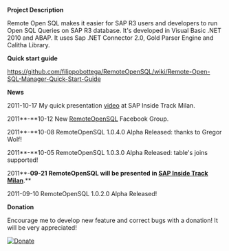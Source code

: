 <div class="wikidoc">

**Project Description**

Remote Open SQL makes it easier for SAP R3 users and developers to run Open SQL Queries on SAP R3 database. It's developed in Visual Basic .NET 2010 and ABAP. It uses Sap .NET Connector 2.0, Gold Parser Engine and Calitha Library.

**Quick start guide**

https://github.com/filippobottega/RemoteOpenSQL/wiki/Remote-Open-SQL-Manager-Quick-Start-Guide

**News**

2011-10-17 My quick presentation [video](https://sap.na.pgiconnect.com/p49054663/ "RemoteOpenSQL Presentation") at SAP Inside Track Milan.

2011**-**10-12 New [RemoteOpenSQL](http://www.facebook.com/groups/remoteopensql/ "RemoteOpenSQL Facebook Group") Facebook Group.

2011**-**10-08 RemoteOpenSQL 1.0.4.0 <span id="DevStatusValue">Alpha</span> Released: thanks to Gregor Wolf!

2011**-**10-05 RemoteOpenSQL 1.0.3.0 <span id="DevStatusValue">Alpha</span> Released: table's joins supported!

2011**-**09-21 RemoteOpenSQL will be presented in [SAP Inside Track Milan](http://wiki.sdn.sap.com/wiki/display/events/SAP+Inside+Track+Milan+2011 "SAP Inside Track Milan")**.**

2011-09-10 RemoteOpenSQL 1.0.2.0 <span id="DevStatusValue">Alpha</span> Released!

**Donation**

Encourage me to develop new feature and correct bugs with a donation! It will be very appreciated!

[![Donate](https://www.paypalobjects.com/en_GB/i/btn/btn_donate_LG.gif)](https://www.paypal.com/cgi-bin/webscr?cmd=_donations&business=5DQLBASCZHM4E&lc=GB&item_name=Remote%20Open%20SQL&currency_code=EUR&bn=PP%2dDonationsBF%3abtn_donate_LG%2egif%3aNonHosted "Donate to Remote Open SQL")

<div id="_mcePaste" style="left:-10000px; top:0px; width:1px; height:1px; overflow:hidden"><!--[if gte mso 9]><xml> <o:OfficeDocumentSettings> <o:AllowPNG /> </o:OfficeDocumentSettings> </xml><![endif]--><!--[if gte mso 9]><xml> <w:WordDocument> <w:View>Normal</w:View> <w:Zoom>0</w:Zoom> <w:TrackMoves /> <w:TrackFormatting /> <w:HyphenationZone>14</w:HyphenationZone> <w:PunctuationKerning /> <w:ValidateAgainstSchemas /> <w:SaveIfXMLInvalid>false</w:SaveIfXMLInvalid> <w:IgnoreMixedContent>false</w:IgnoreMixedContent> <w:AlwaysShowPlaceholderText>false</w:AlwaysShowPlaceholderText> <w:DoNotPromoteQF /> <w:LidThemeOther>IT</w:LidThemeOther> <w:LidThemeAsian>X-NONE</w:LidThemeAsian> <w:LidThemeComplexScript>X-NONE</w:LidThemeComplexScript> <w:Compatibility> <w:BreakWrappedTables /> <w:SnapToGridInCell /> <w:WrapTextWithPunct /> <w:UseAsianBreakRules /> <w:DontGrowAutofit /> <w:SplitPgBreakAndParaMark /> <w:EnableOpenTypeKerning /> <w:DontFlipMirrorIndents /> <w:OverrideTableStyleHps /> </w:Compatibility> <m:mathPr> <m:mathFont m:val="Cambria Math" /> <m:brkBin m:val="before" /> <m:brkBinSub m:val="--" /> <m:smallFrac m:val="off" /> <m:dispDef /> <m:lMargin m:val="0" /> <m:rMargin m:val="0" /> <m:defJc m:val="centerGroup" /> <m:wrapIndent m:val="1440" /> <m:intLim m:val="subSup" /> <m:naryLim m:val="undOvr" /> </m:mathPr></w:WordDocument> </xml><![endif]--><!--[if gte mso 9]><xml> <w:LatentStyles DefLockedState="false" DefUnhideWhenUsed="true" DefSemiHidden="true" DefQFormat="false" DefPriority="99" LatentStyleCount="267"> <w:LsdException Locked="false" Priority="0" SemiHidden="false" UnhideWhenUsed="false" QFormat="true" Name="Normal" /> <w:LsdException Locked="false" Priority="9" SemiHidden="false" UnhideWhenUsed="false" QFormat="true" Name="heading 1" /> <w:LsdException Locked="false" Priority="9" QFormat="true" Name="heading 2" /> <w:LsdException Locked="false" Priority="9" QFormat="true" Name="heading 3" /> <w:LsdException Locked="false" Priority="9" QFormat="true" Name="heading 4" /> <w:LsdException Locked="false" Priority="9" QFormat="true" Name="heading 5" /> <w:LsdException Locked="false" Priority="9" QFormat="true" Name="heading 6" /> <w:LsdException Locked="false" Priority="9" QFormat="true" Name="heading 7" /> <w:LsdException Locked="false" Priority="9" QFormat="true" Name="heading 8" /> <w:LsdException Locked="false" Priority="9" QFormat="true" Name="heading 9" /> <w:LsdException Locked="false" Priority="39" Name="toc 1" /> <w:LsdException Locked="false" Priority="39" Name="toc 2" /> <w:LsdException Locked="false" Priority="39" Name="toc 3" /> <w:LsdException Locked="false" Priority="39" Name="toc 4" /> <w:LsdException Locked="false" Priority="39" Name="toc 5" /> <w:LsdException Locked="false" Priority="39" Name="toc 6" /> <w:LsdException Locked="false" Priority="39" Name="toc 7" /> <w:LsdException Locked="false" Priority="39" Name="toc 8" /> <w:LsdException Locked="false" Priority="39" Name="toc 9" /> <w:LsdException Locked="false" Priority="35" QFormat="true" Name="caption" /> <w:LsdException Locked="false" Priority="10" SemiHidden="false" UnhideWhenUsed="false" QFormat="true" Name="Title" /> <w:LsdException Locked="false" Priority="1" Name="Default Paragraph Font" /> <w:LsdException Locked="false" Priority="11" SemiHidden="false" UnhideWhenUsed="false" QFormat="true" Name="Subtitle" /> <w:LsdException Locked="false" Priority="22" SemiHidden="false" UnhideWhenUsed="false" QFormat="true" Name="Strong" /> <w:LsdException Locked="false" Priority="20" SemiHidden="false" UnhideWhenUsed="false" QFormat="true" Name="Emphasis" /> <w:LsdException Locked="false" Priority="59" SemiHidden="false" UnhideWhenUsed="false" Name="Table Grid" /> <w:LsdException Locked="false" UnhideWhenUsed="false" Name="Placeholder Text" /> <w:LsdException Locked="false" Priority="1" SemiHidden="false" UnhideWhenUsed="false" QFormat="true" Name="No Spacing" /> <w:LsdException Locked="false" Priority="60" SemiHidden="false" UnhideWhenUsed="false" Name="Light Shading" /> <w:LsdException Locked="false" Priority="61" SemiHidden="false" UnhideWhenUsed="false" Name="Light List" /> <w:LsdException Locked="false" Priority="62" SemiHidden="false" UnhideWhenUsed="false" Name="Light Grid" /> <w:LsdException Locked="false" Priority="63" SemiHidden="false" UnhideWhenUsed="false" Name="Medium Shading 1" /> <w:LsdException Locked="false" Priority="64" SemiHidden="false" UnhideWhenUsed="false" Name="Medium Shading 2" /> <w:LsdException Locked="false" Priority="65" SemiHidden="false" UnhideWhenUsed="false" Name="Medium List 1" /> <w:LsdException Locked="false" Priority="66" SemiHidden="false" UnhideWhenUsed="false" Name="Medium List 2" /> <w:LsdException Locked="false" Priority="67" SemiHidden="false" UnhideWhenUsed="false" Name="Medium Grid 1" /> <w:LsdException Locked="false" Priority="68" SemiHidden="false" UnhideWhenUsed="false" Name="Medium Grid 2" /> <w:LsdException Locked="false" Priority="69" SemiHidden="false" UnhideWhenUsed="false" Name="Medium Grid 3" /> <w:LsdException Locked="false" Priority="70" SemiHidden="false" UnhideWhenUsed="false" Name="Dark List" /> <w:LsdException Locked="false" Priority="71" SemiHidden="false" UnhideWhenUsed="false" Name="Colorful Shading" /> <w:LsdException Locked="false" Priority="72" SemiHidden="false" UnhideWhenUsed="false" Name="Colorful List" /> <w:LsdException Locked="false" Priority="73" SemiHidden="false" UnhideWhenUsed="false" Name="Colorful Grid" /> <w:LsdException Locked="false" Priority="60" SemiHidden="false" UnhideWhenUsed="false" Name="Light Shading Accent 1" /> <w:LsdException Locked="false" Priority="61" SemiHidden="false" UnhideWhenUsed="false" Name="Light List Accent 1" /> <w:LsdException Locked="false" Priority="62" SemiHidden="false" UnhideWhenUsed="false" Name="Light Grid Accent 1" /> <w:LsdException Locked="false" Priority="63" SemiHidden="false" UnhideWhenUsed="false" Name="Medium Shading 1 Accent 1" /> <w:LsdException Locked="false" Priority="64" SemiHidden="false" UnhideWhenUsed="false" Name="Medium Shading 2 Accent 1" /> <w:LsdException Locked="false" Priority="65" SemiHidden="false" UnhideWhenUsed="false" Name="Medium List 1 Accent 1" /> <w:LsdException Locked="false" UnhideWhenUsed="false" Name="Revision" /> <w:LsdException Locked="false" Priority="34" SemiHidden="false" UnhideWhenUsed="false" QFormat="true" Name="List Paragraph" /> <w:LsdException Locked="false" Priority="29" SemiHidden="false" UnhideWhenUsed="false" QFormat="true" Name="Quote" /> <w:LsdException Locked="false" Priority="30" SemiHidden="false" UnhideWhenUsed="false" QFormat="true" Name="Intense Quote" /> <w:LsdException Locked="false" Priority="66" SemiHidden="false" UnhideWhenUsed="false" Name="Medium List 2 Accent 1" /> <w:LsdException Locked="false" Priority="67" SemiHidden="false" UnhideWhenUsed="false" Name="Medium Grid 1 Accent 1" /> <w:LsdException Locked="false" Priority="68" SemiHidden="false" UnhideWhenUsed="false" Name="Medium Grid 2 Accent 1" /> <w:LsdException Locked="false" Priority="69" SemiHidden="false" UnhideWhenUsed="false" Name="Medium Grid 3 Accent 1" /> <w:LsdException Locked="false" Priority="70" SemiHidden="false" UnhideWhenUsed="false" Name="Dark List Accent 1" /> <w:LsdException Locked="false" Priority="71" SemiHidden="false" UnhideWhenUsed="false" Name="Colorful Shading Accent 1" /> <w:LsdException Locked="false" Priority="72" SemiHidden="false" UnhideWhenUsed="false" Name="Colorful List Accent 1" /> <w:LsdException Locked="false" Priority="73" SemiHidden="false" UnhideWhenUsed="false" Name="Colorful Grid Accent 1" /> <w:LsdException Locked="false" Priority="60" SemiHidden="false" UnhideWhenUsed="false" Name="Light Shading Accent 2" /> <w:LsdException Locked="false" Priority="61" SemiHidden="false" UnhideWhenUsed="false" Name="Light List Accent 2" /> <w:LsdException Locked="false" Priority="62" SemiHidden="false" UnhideWhenUsed="false" Name="Light Grid Accent 2" /> <w:LsdException Locked="false" Priority="63" SemiHidden="false" UnhideWhenUsed="false" Name="Medium Shading 1 Accent 2" /> <w:LsdException Locked="false" Priority="64" SemiHidden="false" UnhideWhenUsed="false" Name="Medium Shading 2 Accent 2" /> <w:LsdException Locked="false" Priority="65" SemiHidden="false" UnhideWhenUsed="false" Name="Medium List 1 Accent 2" /> <w:LsdException Locked="false" Priority="66" SemiHidden="false" UnhideWhenUsed="false" Name="Medium List 2 Accent 2" /> <w:LsdException Locked="false" Priority="67" SemiHidden="false" UnhideWhenUsed="false" Name="Medium Grid 1 Accent 2" /> <w:LsdException Locked="false" Priority="68" SemiHidden="false" UnhideWhenUsed="false" Name="Medium Grid 2 Accent 2" /> <w:LsdException Locked="false" Priority="69" SemiHidden="false" UnhideWhenUsed="false" Name="Medium Grid 3 Accent 2" /> <w:LsdException Locked="false" Priority="70" SemiHidden="false" UnhideWhenUsed="false" Name="Dark List Accent 2" /> <w:LsdException Locked="false" Priority="71" SemiHidden="false" UnhideWhenUsed="false" Name="Colorful Shading Accent 2" /> <w:LsdException Locked="false" Priority="72" SemiHidden="false" UnhideWhenUsed="false" Name="Colorful List Accent 2" /> <w:LsdException Locked="false" Priority="73" SemiHidden="false" UnhideWhenUsed="false" Name="Colorful Grid Accent 2" /> <w:LsdException Locked="false" Priority="60" SemiHidden="false" UnhideWhenUsed="false" Name="Light Shading Accent 3" /> <w:LsdException Locked="false" Priority="61" SemiHidden="false" UnhideWhenUsed="false" Name="Light List Accent 3" /> <w:LsdException Locked="false" Priority="62" SemiHidden="false" UnhideWhenUsed="false" Name="Light Grid Accent 3" /> <w:LsdException Locked="false" Priority="63" SemiHidden="false" UnhideWhenUsed="false" Name="Medium Shading 1 Accent 3" /> <w:LsdException Locked="false" Priority="64" SemiHidden="false" UnhideWhenUsed="false" Name="Medium Shading 2 Accent 3" /> <w:LsdException Locked="false" Priority="65" SemiHidden="false" UnhideWhenUsed="false" Name="Medium List 1 Accent 3" /> <w:LsdException Locked="false" Priority="66" SemiHidden="false" UnhideWhenUsed="false" Name="Medium List 2 Accent 3" /> <w:LsdException Locked="false" Priority="67" SemiHidden="false" UnhideWhenUsed="false" Name="Medium Grid 1 Accent 3" /> <w:LsdException Locked="false" Priority="68" SemiHidden="false" UnhideWhenUsed="false" Name="Medium Grid 2 Accent 3" /> <w:LsdException Locked="false" Priority="69" SemiHidden="false" UnhideWhenUsed="false" Name="Medium Grid 3 Accent 3" /> <w:LsdException Locked="false" Priority="70" SemiHidden="false" UnhideWhenUsed="false" Name="Dark List Accent 3" /> <w:LsdException Locked="false" Priority="71" SemiHidden="false" UnhideWhenUsed="false" Name="Colorful Shading Accent 3" /> <w:LsdException Locked="false" Priority="72" SemiHidden="false" UnhideWhenUsed="false" Name="Colorful List Accent 3" /> <w:LsdException Locked="false" Priority="73" SemiHidden="false" UnhideWhenUsed="false" Name="Colorful Grid Accent 3" /> <w:LsdException Locked="false" Priority="60" SemiHidden="false" UnhideWhenUsed="false" Name="Light Shading Accent 4" /> <w:LsdException Locked="false" Priority="61" SemiHidden="false" UnhideWhenUsed="false" Name="Light List Accent 4" /> <w:LsdException Locked="false" Priority="62" SemiHidden="false" UnhideWhenUsed="false" Name="Light Grid Accent 4" /> <w:LsdException Locked="false" Priority="63" SemiHidden="false" UnhideWhenUsed="false" Name="Medium Shading 1 Accent 4" /> <w:LsdException Locked="false" Priority="64" SemiHidden="false" UnhideWhenUsed="false" Name="Medium Shading 2 Accent 4" /> <w:LsdException Locked="false" Priority="65" SemiHidden="false" UnhideWhenUsed="false" Name="Medium List 1 Accent 4" /> <w:LsdException Locked="false" Priority="66" SemiHidden="false" UnhideWhenUsed="false" Name="Medium List 2 Accent 4" /> <w:LsdException Locked="false" Priority="67" SemiHidden="false" UnhideWhenUsed="false" Name="Medium Grid 1 Accent 4" /> <w:LsdException Locked="false" Priority="68" SemiHidden="false" UnhideWhenUsed="false" Name="Medium Grid 2 Accent 4" /> <w:LsdException Locked="false" Priority="69" SemiHidden="false" UnhideWhenUsed="false" Name="Medium Grid 3 Accent 4" /> <w:LsdException Locked="false" Priority="70" SemiHidden="false" UnhideWhenUsed="false" Name="Dark List Accent 4" /> <w:LsdException Locked="false" Priority="71" SemiHidden="false" UnhideWhenUsed="false" Name="Colorful Shading Accent 4" /> <w:LsdException Locked="false" Priority="72" SemiHidden="false" UnhideWhenUsed="false" Name="Colorful List Accent 4" /> <w:LsdException Locked="false" Priority="73" SemiHidden="false" UnhideWhenUsed="false" Name="Colorful Grid Accent 4" /> <w:LsdException Locked="false" Priority="60" SemiHidden="false" UnhideWhenUsed="false" Name="Light Shading Accent 5" /> <w:LsdException Locked="false" Priority="61" SemiHidden="false" UnhideWhenUsed="false" Name="Light List Accent 5" /> <w:LsdException Locked="false" Priority="62" SemiHidden="false" UnhideWhenUsed="false" Name="Light Grid Accent 5" /> <w:LsdException Locked="false" Priority="63" SemiHidden="false" UnhideWhenUsed="false" Name="Medium Shading 1 Accent 5" /> <w:LsdException Locked="false" Priority="64" SemiHidden="false" UnhideWhenUsed="false" Name="Medium Shading 2 Accent 5" /> <w:LsdException Locked="false" Priority="65" SemiHidden="false" UnhideWhenUsed="false" Name="Medium List 1 Accent 5" /> <w:LsdException Locked="false" Priority="66" SemiHidden="false" UnhideWhenUsed="false" Name="Medium List 2 Accent 5" /> <w:LsdException Locked="false" Priority="67" SemiHidden="false" UnhideWhenUsed="false" Name="Medium Grid 1 Accent 5" /> <w:LsdException Locked="false" Priority="68" SemiHidden="false" UnhideWhenUsed="false" Name="Medium Grid 2 Accent 5" /> <w:LsdException Locked="false" Priority="69" SemiHidden="false" UnhideWhenUsed="false" Name="Medium Grid 3 Accent 5" /> <w:LsdException Locked="false" Priority="70" SemiHidden="false" UnhideWhenUsed="false" Name="Dark List Accent 5" /> <w:LsdException Locked="false" Priority="71" SemiHidden="false" UnhideWhenUsed="false" Name="Colorful Shading Accent 5" /> <w:LsdException Locked="false" Priority="72" SemiHidden="false" UnhideWhenUsed="false" Name="Colorful List Accent 5" /> <w:LsdException Locked="false" Priority="73" SemiHidden="false" UnhideWhenUsed="false" Name="Colorful Grid Accent 5" /> <w:LsdException Locked="false" Priority="60" SemiHidden="false" UnhideWhenUsed="false" Name="Light Shading Accent 6" /> <w:LsdException Locked="false" Priority="61" SemiHidden="false" UnhideWhenUsed="false" Name="Light List Accent 6" /> <w:LsdException Locked="false" Priority="62" SemiHidden="false" UnhideWhenUsed="false" Name="Light Grid Accent 6" /> <w:LsdException Locked="false" Priority="63" SemiHidden="false" UnhideWhenUsed="false" Name="Medium Shading 1 Accent 6" /> <w:LsdException Locked="false" Priority="64" SemiHidden="false" UnhideWhenUsed="false" Name="Medium Shading 2 Accent 6" /> <w:LsdException Locked="false" Priority="65" SemiHidden="false" UnhideWhenUsed="false" Name="Medium List 1 Accent 6" /> <w:LsdException Locked="false" Priority="66" SemiHidden="false" UnhideWhenUsed="false" Name="Medium List 2 Accent 6" /> <w:LsdException Locked="false" Priority="67" SemiHidden="false" UnhideWhenUsed="false" Name="Medium Grid 1 Accent 6" /> <w:LsdException Locked="false" Priority="68" SemiHidden="false" UnhideWhenUsed="false" Name="Medium Grid 2 Accent 6" /> <w:LsdException Locked="false" Priority="69" SemiHidden="false" UnhideWhenUsed="false" Name="Medium Grid 3 Accent 6" /> <w:LsdException Locked="false" Priority="70" SemiHidden="false" UnhideWhenUsed="false" Name="Dark List Accent 6" /> <w:LsdException Locked="false" Priority="71" SemiHidden="false" UnhideWhenUsed="false" Name="Colorful Shading Accent 6" /> <w:LsdException Locked="false" Priority="72" SemiHidden="false" UnhideWhenUsed="false" Name="Colorful List Accent 6" /> <w:LsdException Locked="false" Priority="73" SemiHidden="false" UnhideWhenUsed="false" Name="Colorful Grid Accent 6" /> <w:LsdException Locked="false" Priority="19" SemiHidden="false" UnhideWhenUsed="false" QFormat="true" Name="Subtle Emphasis" /> <w:LsdException Locked="false" Priority="21" SemiHidden="false" UnhideWhenUsed="false" QFormat="true" Name="Intense Emphasis" /> <w:LsdException Locked="false" Priority="31" SemiHidden="false" UnhideWhenUsed="false" QFormat="true" Name="Subtle Reference" /> <w:LsdException Locked="false" Priority="32" SemiHidden="false" UnhideWhenUsed="false" QFormat="true" Name="Intense Reference" /> <w:LsdException Locked="false" Priority="33" SemiHidden="false" UnhideWhenUsed="false" QFormat="true" Name="Book Title" /> <w:LsdException Locked="false" Priority="37" Name="Bibliography" /> <w:LsdException Locked="false" Priority="39" QFormat="true" Name="TOC Heading" /> </w:LatentStyles> </xml><![endif]--><!--[if gte mso 10]> <mce:style><! /* Style Definitions */ table.MsoNormalTable {mso-style-name:"Tabella normale"; mso-tstyle-rowband-size:0; mso-tstyle-colband-size:0; mso-style-noshow:yes; mso-style-priority:99; mso-style-parent:""; mso-padding-alt:0cm 5.4pt 0cm 5.4pt; mso-para-margin:0cm; mso-para-margin-bottom:.0001pt; mso-pagination:widow-orphan; font-size:11.0pt; font-family:"Calibri","sans-serif"; mso-ascii-font-family:Calibri; mso-ascii-theme-font:minor-latin; mso-hansi-font-family:Calibri; mso-hansi-theme-font:minor-latin; mso-bidi-font-family:"Times New Roman"; mso-bidi-theme-font:minor-bidi; mso-fareast-language:EN-US;} --> <!--[endif] --><span style="font-size:12.0pt; font-family:&quot;Arial&quot;,&quot;sans-serif&quot;">SAP Inside Track Milan</span></div>

</div>
